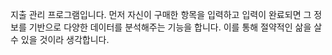 지출 관리 프로그램입니다. 먼저 자신이 구매한 항목을 입력하고 입력이 완료되면 그 정보를 기반으로 다양한 데이터를 분석해주는 기능을 합니다. 이를 통해 절약적인 삶을 살 수 있을 것이라 생각합니다.
